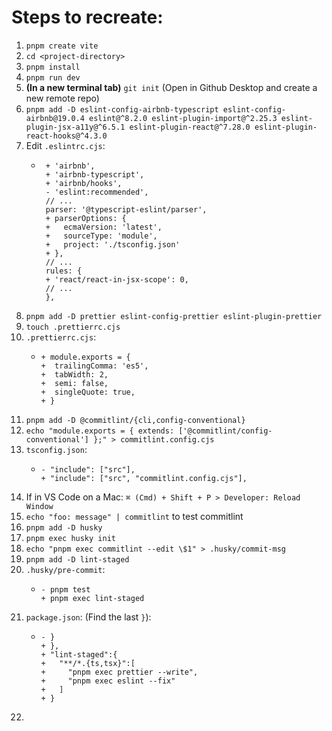 # Steps to recreate:
1. `pnpm create vite`
1. `cd <project-directory>`
1. `pnpm install`
1. `pnpm run dev`
1. **(In a new terminal tab)** `git init` (Open in Github Desktop and create a new remote repo)
1. `pnpm add -D eslint-config-airbnb-typescript eslint-config-airbnb@19.0.4 eslint@^8.2.0 eslint-plugin-import@^2.25.3 eslint-plugin-jsx-a11y@^6.5.1 eslint-plugin-react@^7.28.0 eslint-plugin-react-hooks@^4.3.0`
1. Edit `.eslintrc.cjs`:
   - ```
      + 'airbnb',
      + 'airbnb-typescript',
      + 'airbnb/hooks',
      - 'eslint:recommended',
      // ...
      parser: '@typescript-eslint/parser',
      + parserOptions: {
      +   ecmaVersion: 'latest',
      +   sourceType: 'module',
      +   project: './tsconfig.json'
      + },
      // ...
      rules: {
      + 'react/react-in-jsx-scope': 0,
      // ...
      },
1. `pnpm add -D prettier eslint-config-prettier eslint-plugin-prettier`
1. `touch .prettierrc.cjs`
1. `.prettierrc.cjs`:
   - ```
     + module.exports = {
     +  trailingComma: 'es5',
     +  tabWidth: 2,
     +  semi: false,
     +  singleQuote: true,
     + }
1. `pnpm add -D @commitlint/{cli,config-conventional}`
1. `echo "module.exports = { extends: ['@commitlint/config-conventional'] };" > commitlint.config.cjs`
1. `tsconfig.json`:
   - ```
     - "include": ["src"],
     + "include": ["src", "commitlint.config.cjs"],
1. If in VS Code on a Mac: `⌘ (Cmd) + Shift + P > Developer: Reload Window`
1. `echo "foo: message" | commitlint` to test commitlint
1. `pnpm add -D husky`
1. `pnpm exec husky init`
1. `echo "pnpm exec commitlint --edit \$1" > .husky/commit-msg`
1. `pnpm add -D lint-staged`
1. `.husky/pre-commit`:
   - ```
     - pnpm test
     + pnpm exec lint-staged
1. `package.json`: (Find the last `}`):
   - ```
     - }
     + },
     + "lint-staged":{
     +   "**/*.{ts,tsx}":[
     +     "pnpm exec prettier --write",
     +     "pnpm exec eslint --fix"
     +   ]
     + }
1. 